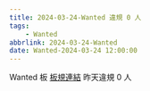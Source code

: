 ```yaml
---
title: 2024-03-24-Wanted 違規 0 人
tags:
    - Wanted
abbrlink: 2024-03-24-Wanted
date: Wanted-2024-03-24 12:00:00
---
```

Wanted 板 [板規連結](https://www.ptt.cc/bbs/Wanted/M.1608829773.A.D3B.html)
昨天違規 0 人

